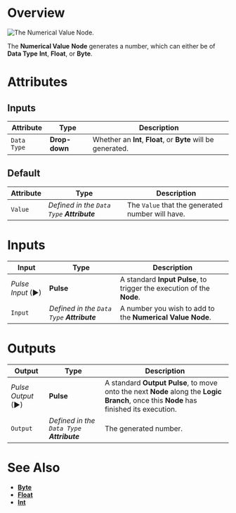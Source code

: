 # Overview

![The Numerical Value Node.]()

The **Numerical Value** **Node** generates a number, which can either be of **Data Type** **Int**, **Float**, or **Byte**.

# Attributes

## Inputs

|Attribute|Type|Description|
|---|---|---|
| `Data Type` | **Drop-down** | Whether an **Int**, **Float**, or **Byte** will be generated. |

## Default

|Attribute|Type|Description|
|---|---|---|
| `Value` | _Defined in the `Data Type` **Attribute**_ | The `Value` that the generated number will have. |

# Inputs

|Input|Type|Description|
|---|---|---|
|*Pulse Input* (►)|**Pulse**|A standard **Input Pulse**, to trigger the execution of the **Node**.|
| `Input` | _Defined in the `Data Type` **Attribute**_ | A number you wish to add to the **Numerical Value** **Node**.|

# Outputs

|Output|Type|Description|
|---|---|---|
|*Pulse Output* (►)|**Pulse**|A standard **Output Pulse**, to move onto the next **Node** along the **Logic Branch**, once this **Node** has finished its execution.|
| `Output` | _Defined in the `Data Type` **Attribute**_ | The generated number. |

# See Also

* [**Byte**](../../getting-started/data-types/byte.md)
* [**Float**](../../getting-started/data-types/float.md)
* [**Int**](../../getting-started/data-types/int.md)

